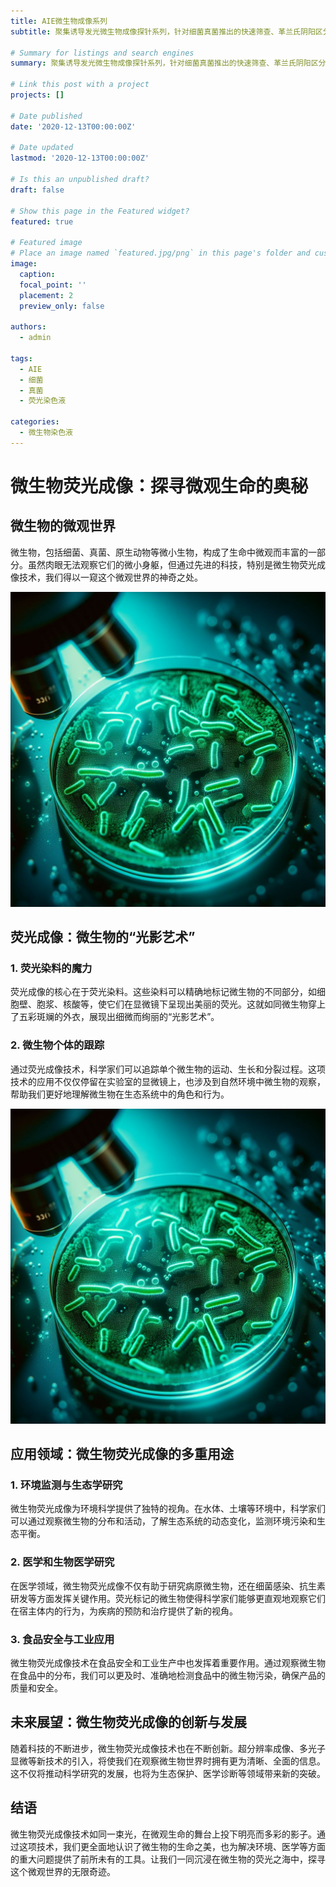```yaml
---
title: AIE微生物成像系列
subtitle: 聚集诱导发光微生物成像探针系列，针对细菌真菌推出的快速筛查、革兰氏阴阳区分、特异性检测、快速药敏等高稳定性荧光染色液

# Summary for listings and search engines
summary: 聚集诱导发光微生物成像探针系列，针对细菌真菌推出的快速筛查、革兰氏阴阳区分、特异性检测、快速药敏等高稳定性荧光染色液

# Link this post with a project
projects: []

# Date published
date: '2020-12-13T00:00:00Z'

# Date updated
lastmod: '2020-12-13T00:00:00Z'

# Is this an unpublished draft?
draft: false

# Show this page in the Featured widget?
featured: true

# Featured image
# Place an image named `featured.jpg/png` in this page's folder and customize its options here.
image:
  caption: 
  focal_point: ''
  placement: 2
  preview_only: false

authors:
  - admin

tags:
  - AIE
  - 细菌
  - 真菌
  - 荧光染色液

categories:
  - 微生物染色液
---
```



# 微生物荧光成像：探寻微观生命的奥秘

## 微生物的微观世界

微生物，包括细菌、真菌、原生动物等微小生物，构成了生命中微观而丰富的一部分。虽然肉眼无法观察它们的微小身躯，但通过先进的科技，特别是微生物荧光成像技术，我们得以一窥这个微观世界的神奇之处。

![jpg](product1.jpg)

## 荧光成像：微生物的“光影艺术”

### **1. 荧光染料的魔力**

荧光成像的核心在于荧光染料。这些染料可以精确地标记微生物的不同部分，如细胞壁、胞浆、核酸等，使它们在显微镜下呈现出美丽的荧光。这就如同微生物穿上了五彩斑斓的外衣，展现出细微而绚丽的“光影艺术”。

### **2. 微生物个体的跟踪**

通过荧光成像技术，科学家们可以追踪单个微生物的运动、生长和分裂过程。这项技术的应用不仅仅停留在实验室的显微镜上，也涉及到自然环境中微生物的观察，帮助我们更好地理解微生物在生态系统中的角色和行为。

![jpg](product1.jpg)

## 应用领域：微生物荧光成像的多重用途

### **1. 环境监测与生态学研究**

微生物荧光成像为环境科学提供了独特的视角。在水体、土壤等环境中，科学家们可以通过观察微生物的分布和活动，了解生态系统的动态变化，监测环境污染和生态平衡。

### **2. 医学和生物医学研究**

在医学领域，微生物荧光成像不仅有助于研究病原微生物，还在细菌感染、抗生素研发等方面发挥关键作用。荧光标记的微生物使得科学家们能够更直观地观察它们在宿主体内的行为，为疾病的预防和治疗提供了新的视角。

### **3. 食品安全与工业应用**

微生物荧光成像技术在食品安全和工业生产中也发挥着重要作用。通过观察微生物在食品中的分布，我们可以更及时、准确地检测食品中的微生物污染，确保产品的质量和安全。

## 未来展望：微生物荧光成像的创新与发展

随着科技的不断进步，微生物荧光成像技术也在不断创新。超分辨率成像、多光子显微等新技术的引入，将使我们在观察微生物世界时拥有更为清晰、全面的信息。这不仅将推动科学研究的发展，也将为生态保护、医学诊断等领域带来新的突破。

## 结语

微生物荧光成像技术如同一束光，在微观生命的舞台上投下明亮而多彩的影子。通过这项技术，我们更全面地认识了微生物的生命之美，也为解决环境、医学等方面的重大问题提供了前所未有的工具。让我们一同沉浸在微生物的荧光之海中，探寻这个微观世界的无限奇迹。
